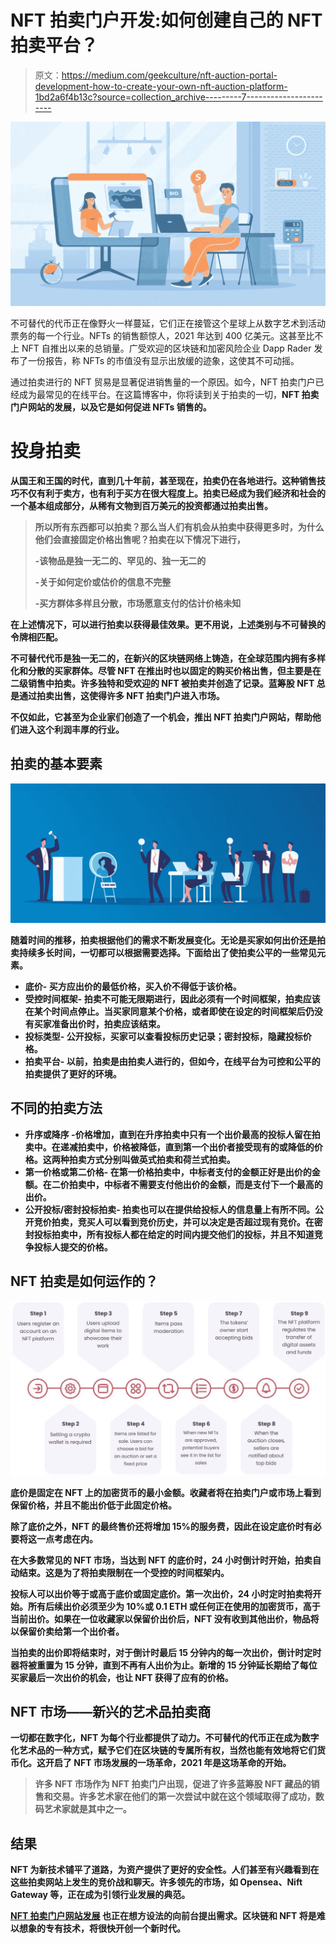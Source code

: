 # NFT 拍卖门户开发:如何创建自己的 NFT 拍卖平台？

> 原文：<https://medium.com/geekculture/nft-auction-portal-development-how-to-create-your-own-nft-auction-platform-1bd2a6f4b13c?source=collection_archive---------7----------------------->

![](img/748d4ccca8d6f809d55c8c40f18d7faa.png)

不可替代的代币正在像野火一样蔓延，它们正在接管这个星球上从数字艺术到活动票务的每一个行业。NFTs 的销售额惊人，2021 年达到 400 亿美元。这甚至比不上 NFT 自推出以来的总销量。广受欢迎的区块链和加密风险企业 Dapp Rader 发布了一份报告，称 NFTs 的市值没有显示出放缓的迹象，这使其不可动摇。

通过拍卖进行的 NFT 贸易是显著促进销售量的一个原因。如今，NFT 拍卖门户已经成为最常见的在线平台。在这篇博客中，你将读到关于拍卖的一切，[](https://www.appdupe.com/nft-marketplace-development)**NFT 拍卖门户网站的发展，以及它是如何促进 NFTs 销售的。**

# **投身拍卖**

**从国王和王国的时代，直到几十年前，甚至现在，拍卖仍在各地进行。这种销售技巧不仅有利于卖方，也有利于买方在很大程度上。拍卖已经成为我们经济和社会的一个基本组成部分，从稀有文物到百万美元的投资都通过拍卖出售。**

> **所以所有东西都可以拍卖？那么当人们有机会从拍卖中获得更多时，为什么他们会直接固定价格出售呢？拍卖在以下情况下进行，**
> 
> **-该物品是独一无二的、罕见的、独一无二的**
> 
> **-关于如何定价或估价的信息不完整**
> 
> **-买方群体多样且分散，市场愿意支付的估计价格未知**

**在上述情况下，可以进行拍卖以获得最佳效果。更不用说，上述类别与不可替换的令牌相匹配。**

**不可替代代币是独一无二的，在新兴的区块链网络上铸造，在全球范围内拥有多样化和分散的买家群体。尽管 NFT 在推出时也以固定的购买价格出售，但主要是在二级销售中拍卖。许多独特和受欢迎的 NFT 被拍卖并创造了记录。蓝筹股 NFT 总是通过拍卖出售，这使得许多 NFT 拍卖门户进入市场。**

**不仅如此，它甚至为企业家们创造了一个机会，推出 NFT 拍卖门户网站，帮助他们进入这个利润丰厚的行业。**

## **拍卖的基本要素**

**![](img/035ab1f5b9d1c9f7c061b2e133ff21a7.png)**

**随着时间的推移，拍卖根据他们的需求不断发展变化。无论是买家如何出价还是拍卖持续多长时间，一切都可以根据需要选择。下面给出了使拍卖公平的一些常见元素。**

*   ****底价-** 买方应出价的最低价格，买入价不得低于该价格。**
*   ****受控时间框架-** 拍卖不可能无限期进行，因此必须有一个时间框架，拍卖应该在某个时间点停止。当买家同意某个价格，或者即使在设定的时间框架后仍没有买家准备出价时，拍卖应该结束。**
*   ****投标类型-** 公开投标，买家可以查看投标历史记录；密封投标，隐藏投标价格。**
*   **拍卖平台- 以前，拍卖是由拍卖人进行的，但如今，在线平台为可控和公平的拍卖提供了更好的环境。**

## **不同的拍卖方法**

*   ****升序**或**降序** -价格增加，直到在升序拍卖中只有一个出价最高的投标人留在拍卖中。在递减拍卖中，价格被降低，直到第一个出价者接受现有的或降低的价格。这两种拍卖方式分别叫做英式拍卖和荷兰式拍卖。**
*   ****第一价格或第二价格-** 在第一价格拍卖中，中标者支付的金额正好是出价的金额。在二价拍卖中，中标者不需要支付他出价的金额，而是支付下一个最高的出价。**
*   ****公开投标/密封投标拍卖-** 拍卖也可以在提供给投标人的信息量上有所不同。**公开竞价**拍卖，竞买人可以看到竞价历史，并可以决定是否超过现有竞价。在密封投标拍卖中，所有投标人都在给定的时间内提交他们的投标，并且不知道竞争投标人提交的价格。**

## **NFT 拍卖是如何运作的？**

**![](img/8500a903ac859008518981820f7be748.png)**

**底价是固定在 NFT 上的加密货币的最小金额。收藏者将在拍卖门户或市场上看到保留价格，并且不能出价低于此固定价格。**

**除了底价之外，NFT 的最终售价还将增加 15%的服务费，因此在设定底价时有必要将这一点考虑在内。**

**在大多数常见的 NFT 市场，当达到 NFT 的底价时，24 小时倒计时开始，拍卖自动结束。这是为了将拍卖限制在一个受控的时间框架内。**

**投标人可以出价等于或高于底价或固定底价。第一次出价，24 小时定时拍卖将开始。所有后续出价必须至少为 10%或 0.1 ETH 或任何正在使用的加密货币，高于当前出价。如果在一位收藏家以保留价出价后，NFT 没有收到其他出价，物品将以保留价卖给第一个出价者。**

**当拍卖的出价即将结束时，对于倒计时最后 15 分钟内的每一次出价，倒计时定时器将被重置为 15 分钟，直到不再有人出价为止。新增的 15 分钟延长期给了每位买家最后一次出价的机会，也让 NFT 获得了应有的价格。**

## **NFT 市场——新兴的艺术品拍卖商**

**一切都在数字化，NFT 为每个行业都提供了动力。不可替代的代币正在成为数字化艺术品的一种方式，赋予它们在区块链的专属所有权，当然也能有效地将它们货币化。这开启了 NFT 市场发展的一场革命，2021 年是这场革命的开始。**

> **许多 NFT 市场作为 NFT 拍卖门户出现，促进了许多蓝筹股 NFT 藏品的销售和交易。许多艺术家在他们的第一次尝试中就在这个领域取得了成功，数码艺术家就是其中之一。**

## **结果**

**NFT 为新技术铺平了道路，为资产提供了更好的安全性。人们甚至有兴趣看到在这些拍卖网站上发生的竞价战和聊天。许多领先的市场，如 Opensea、Nift Gateway 等，正在成为引领行业发展的典范。**

**[**NFT 拍卖门户网站发展**](https://www.appdupe.com/nft-marketplace-development) 也正在想方设法的向前台提出需求。区块链和 NFT 将是难以想象的专有技术，将很快开创一个新时代。**